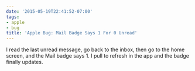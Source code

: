 ```yaml
---
date: '2015-05-19T22:41:52-07:00'
tags:
- apple
- bug
title: 'Apple Bug: Mail Badge Says 1 For 0 Unread'
---
```


I read the last unread message, go back to the inbox, then go to the home screen, and the Mail badge says 1. I pull to refresh in the app and the badge finally updates.
